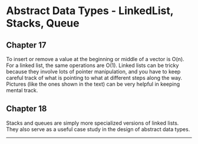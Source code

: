 # Abstract Data Types - LinkedList, Stacks, Queue

## Chapter 17

To insert or remove a value at the beginning or middle of a vector is O(n).  For a linked list, the same operations are O(1).
Linked lists can be tricky because they involve lots of pointer manipulation, and you have to keep careful track of what is pointing to what at different steps along the way.  Pictures (like the ones shown in the text) can be very helpful in keeping mental track.

## Chapter 18
Stacks and queues are simply more specialized versions of linked lists.  
They also serve as a useful case study in the design of abstract data types.

***